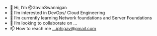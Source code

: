 - 👋 Hi, I’m @GavinSwannigan
- 👀 I’m interested in DevOps/ Cloud Engineering 
- 🌱 I’m currently learning Network foundations and Server Foundations
- 💞️ I’m looking to collaborate on ...
- 📫 How to reach me ...iphigav@gmail.com

<!---
iphigav/iphigav is a ✨ special ✨ repository because its `README.md` (this file) appears on your GitHub profile.
You can click the Preview link to take a look at your changes.
--->
